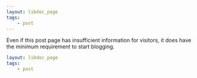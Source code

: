 ```yaml
---
layout: libdoc_page
tags:
    - post
---
```

Even if this post page has insufficient information for visitors, it does have the minimum requirement to start blogging.

```yaml
layout: libdoc_page
tags:
    - post
```